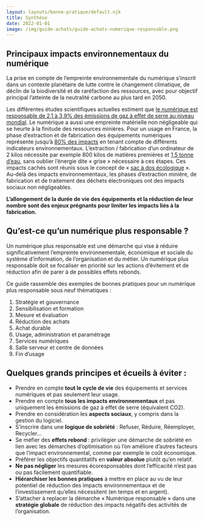 ```yaml
---
layout: layouts/bonne-pratique/default.njk
title: Synthèse
date: 2022-01-01
image: /img/guide-achats/guide-achats-numerique-responsable.png
---
```


## Principaux impacts environnementaux du numérique

La prise en compte de l’empreinte environnementale du numérique s’inscrit dans un contexte planétaire de lutte contre le changement climatique, de déclin de la biodiversité et de raréfaction des ressources, avec pour objectif principal l’atteinte de la neutralité carbone au plus tard en 2050.

Les différentes études scientifiques actuelles estiment que [le numérique est responsable de 2,1 à 3,9% des émissions de gaz à effet de serre au niveau mondial](https://www.sciencedirect.com/science/article/pii/S2666389921001884). Le numérique a aussi une empreinte matérielle non négligeable qui se heurte à la finitude des ressources minières. Pour un usage en France, la phase d’extraction et de fabrication des équipements numériques représente jusqu’à [80% des impacts](https://www.greenit.fr/impacts-environnementaux-du-numerique-en-france/) en tenant compte de différents indicateurs environnementaux. L’extraction / fabrication d’un ordinateur de 2 kilos nécessite par exemple 800 kilos de matières premières et [1,5 tonne d’eau](https://presse.ademe.fr/2017/06/etre-ecolo-meme-au-bureau-ecolobureau.html), sans oublier l’énergie dite « grise » nécessaire à ces étapes. Ces impacts cachés sont réunis sous le concept de « [sac à dos écologique](https://www.ekopedia.fr/wiki/Sac_%C3%A0_dos_%C3%A9cologique) ». Au-delà des impacts environnementaux, les phases d’extraction minière, de fabrication et de traitement des déchets électroniques ont des impacts sociaux non négligeables.

<div class="fr-highlight">

**L’allongement de la durée de vie des équipements et la réduction de leur nombre sont des enjeux prégnants pour limiter les impacts liés à la fabrication.**

</div>

## Qu’est-ce qu’un numérique plus responsable ?

Un numérique plus responsable est une démarche qui vise à réduire significativement l’empreinte environnementale, économique et sociale du système d’information, de l’organisation et du métier. Un numérique plus responsable doit se focaliser en priorité sur les actions d’évitement et de réduction afin de parer à de possibles effets rebonds. 

Ce guide rassemble des exemples de bonnes pratiques pour un numérique plus responsable sous neuf thématiques : 

1. Stratégie et gouvernance
2. Sensibilisation et formation
3. Mesure et évaluation
4. Réduction des achats
5. Achat durable
6. Usage, administration et paramétrage
7. Services numériques
8. Salle serveur et centre de données
9. Fin d’usage

## Quelques grands principes et écueils à éviter :

* Prendre en compte **tout le cycle de vie** des équipements et services numériques et pas seulement leur usage.
* Prendre en compte **tous les impacts environnementaux** et pas uniquement les émissions de gaz à effet de serre (équivalent CO2).
* Prendre en considération les **aspects sociaux**, y compris dans la gestion du logiciel.
* S’inscrire dans une **logique de sobriété** : Refuser, Réduire, Réemployer, Recycler…
* Se méfier des **effets rebond** : privilégier une démarche de sobriété en lien avec les démarches d’optimisation où l’on améliore d’autres facteurs que l’impact environnemental, comme par exemple le coût économique.
* Préférer les objectifs quantitatifs en **valeur absolue** plutôt qu’en relatif.
* **Ne pas négliger** les mesures écoresponsables dont l’efficacité n’est pas ou pas facilement quantifiable.
* **Hiérarchiser les bonnes pratiques** à mettre en place au vu de leur potentiel de réduction des impacts environnementaux et de l’investissement qu’elles nécessitent (en temps et en argent). 
* S’attacher à replacer la démarche « Numérique responsable » dans une **stratégie globale** de réduction des impacts négatifs des activités de l’organisation.
